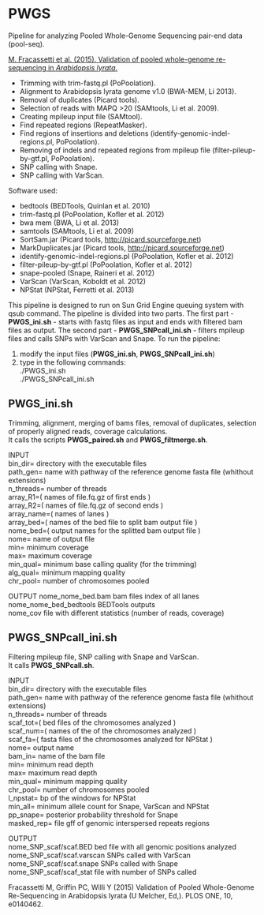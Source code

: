 PWGS
=====

Pipeline for analyzing Pooled Whole-Genome Sequencing pair-end data (pool-seq).

[M. Fracassetti et al. (2015). Validation of pooled whole-genome re-sequencing in *Arabidopsis lyrata*.](http://journals.plos.org/plosone/article?id=10.1371/journal.pone.0140462)

- Trimming with trim-fastq.pl (PoPoolation).
- Alignment to Arabidopsis lyrata genome v1.0 (BWA-MEM, Li 2013).
- Removal of duplicates (Picard tools).
- Selection of reads with MAPQ >20 (SAMtools, Li et al. 2009).
- Creating mpileup input file (SAMtool).
- Find repeated regions (RepeatMasker).
- Find regions of insertions and deletions (identify-genomic-indel-regions.pl, PoPoolation).
- Removing of indels and repeated regions from mpileup file (filter-pileup-by-gtf.pl, PoPoolation).
- SNP calling with Snape. 
- SNP calling with VarScan.


Software used:

- bedtools (BEDTools, Quinlan et al. 2010)
- trim-fastq.pl (PoPoolation, Kofler et al. 2012)
- bwa mem (BWA, Li et al. 2013)
- samtools (SAMtools, Li et al. 2009)
- SortSam.jar (Picard tools, http://picard.sourceforge.net)
- MarkDuplicates.jar (Picard tools, http://picard.sourceforge.net)
- identify-genomic-indel-regions.pl (PoPoolation, Kofler et al. 2012)
- filter-pileup-by-gtf.pl (PoPoolation, Kofler et al. 2012)
- snape-pooled (Snape, Raineri et al. 2012)
- VarScan (VarScan, Koboldt et al. 2012)
- NPStat (NPStat, Ferretti et al. 2013)

This pipeline is designed to run on Sun Grid Engine queuing system with qsub command.
The pipeline is divided into two parts. The first part - **PWGS_ini.sh** - starts with fastq files as input and ends with filtered bam files as output. The second part - **PWGS_SNPcall_ini.sh** - filters mpileup files and calls SNPs with VarScan and Snape.
To run the pipeline:  
1. modify the input files (**PWGS_ini.sh**, **PWGS_SNPcall_ini.sh**)  
2. type in the following commands:  
./PWGS_ini.sh  
./PWGS_SNPcall_ini.sh  

## PWGS_ini.sh   
Trimming, alignment, merging of bams files, removal of duplicates, selection of properly aligned reads, coverage calculations.  
It calls the scripts **PWGS_paired.sh** and **PWGS_filtmerge.sh**.

INPUT  
bin_dir= directory with the executable files  
path_gen= name with pathway of the reference genome fasta file (whithout extensions)  
n_threads= number of threads  
array_R1=( names of file.fq.gz of first ends )  
array_R2=( names of file.fq.gz of second ends )  
array_name=( names of lanes )  
array_bed=( names of the bed file to split bam output file )  
nome_bed=( output names for the splitted bam output file  )  
nome= name of output file  
min= minimum coverage  
max= maximum coverage  
min_qual= minimum base calling quality (for the trimming)  
alg_qual= minimum mapping quality  
chr_pool= number of chromosomes pooled  


OUTPUT
nome_nome_bed.bam bam files index of all lanes  
nome_nome_bed_bedtools BEDTools outputs  
nome_cov file with different statistics (number of reads, coverage)  


## PWGS_SNPcall_ini.sh
Filtering mpileup file, SNP calling with Snape and VarScan.  
It calls **PWGS_SNPcall.sh**.

INPUT  
bin_dir= directory with the executable files  
path_gen= name with pathway of the reference genome fasta file (whithout extensions)  
n_threads= number of threads  
scaf_tot=( bed files of the chromosomes analyzed )  
scaf_num=( names of the of the chromosomes analyzed )  
scaf_fa=( fasta files of the chromosomes analyzed for NPStat )  
nome= output name  
bam_in= name of the bam file  
min= minimum read depth  
max= maximum read depth  
min_qual= minimum mapping quality  
chr_pool= number of chromosomes pooled  
l_npstat= bp of the windows for NPStat  
min_all= minimum allele count for Snape, VarScan and NPStat  
pp_snape= posterior probability threshold for Snape  
masked_rep= file gff of genomic interspersed repeats regions  

OUTPUT  
nome_SNP_scaf/scaf.BED bed file with all genomic positions analyzed  
nome_SNP_scaf/scaf.varscan SNPs called with VarScan  
nome_SNP_scaf/scaf.snape SNPs called with Snape  
nome_SNP_scaf/scaf_stat file with number of SNPs called  


Fracassetti M, Griffin PC, Willi Y (2015) Validation of Pooled Whole-Genome Re-Sequencing in Arabidopsis lyrata (U Melcher, Ed,). PLOS ONE, 10, e0140462.
